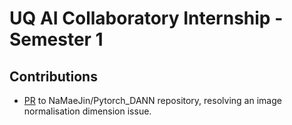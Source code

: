 # UQ AI Collaboratory Internship - Semester 1

## Contributions
- [PR](https://github.com/NaJaeMin92/pytorch_DANN/pull/4) to NaMaeJin/Pytorch_DANN repository, resolving an image normalisation dimension issue.
